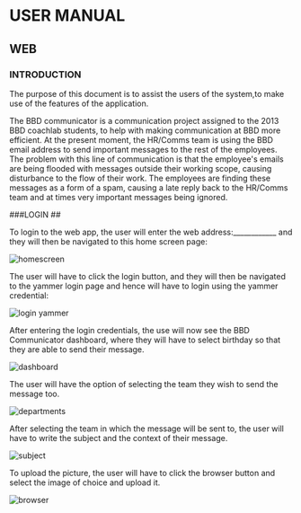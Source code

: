 # USER MANUAL #

## WEB ##

### INTRODUCTION ##

The purpose of this document is to assist the users of the system,to make use of the features of the application.

The BBD communicator is a communication project assigned to the 2013 BBD coachlab students, to help with making communication at BBD more efficient. At the present moment, the HR/Comms team is using the BBD email address to send important messages to the rest of the employees. The problem with this line of communication is that the employee's emails are being flooded with messages outside their working scope, causing disturbance to the flow of their work. The employees are finding these messages as a form of a spam, causing a late reply back to the HR/Comms team and at times very important messages being ignored.

###LOGIN ##

To login to the web app, the user will enter the web address:____________
and they will then be navigated to this home screen page:

![homescreen](http://res.cloudinary.com/dj7drqsvc/image/upload/v1385363154/homescreen_ku2rm6.png)

The user will have to click the login button, and they will then be navigated to the yammer login page and hence will have to login using the yammer credential:

![login yammer](http://res.cloudinary.com/dj7drqsvc/image/upload/v1385364327/Yammer_login_p9gdl5.png) 

After entering the login credentials, the use will now see the BBD Communicator dashboard, where they will have to select birthday so that they are able to send their message.

![dashboard](http://res.cloudinary.com/dj7drqsvc/image/upload/v1385364645/yammerlogin_w6ac29.png)

The user will have the option of selecting the team they wish to send the message too.

![departments](http://res.cloudinary.com/dj7drqsvc/image/upload/c_scale,w_1311/v1385364820/send_birthday_message_dept_yy2ovd.png)

After selecting the team in which the message will be sent to, the user will have to write the subject and the context of their message.

![subject](http://res.cloudinary.com/dj7drqsvc/image/upload/v1385365308/send_birthday_message_message_mgvmlv.png)

To upload the picture, the user will have to click the browser button and select the image of choice and upload it.

![browser](http://res.cloudinary.com/dj7drqsvc/image/upload/v1385366116/send_birthday_message_browse_gyrkqz.png)







